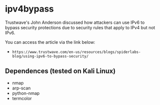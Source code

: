 # ipv4bypass

Trustwave's John Anderson discussed how attackers can use IPv6 to bypass security protections due to security rules that apply to IPv4 but not IPv6.

You can access the article via the link below:

* `https://www.trustwave.com/en-us/resources/blogs/spiderlabs-blog/using-ipv6-to-bypass-security/`

## Dependences (tested on Kali Linux)

* nmap
* arp-scan
* python-nmap
* termcolor


